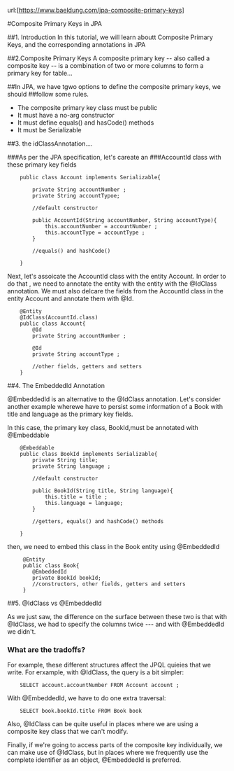 url:[https://www.baeldung.com/jpa-composite-primary-keys]


#Composite Primary Keys in JPA


##1. Introduction
In this tutorial, we will learn aboutt Composite Primary Keys, and the 
corresponding annotations in JPA


##2.Composite Primary Keys
A composite primary key -- also called a composite key -- is a combination of
two or more columns to form a primary key for table...


##In JPA, we have tgwo options to define the composite primary keys, we should
##follow some rules.
-   The composite primary key class must be public
-   It must have a no-arg constructor
-   It must define equals() and hasCode() methods
-   It must be Serializable


##3. the idClassAnnotation....

###As per the JPA specification, let's careate an 
###AccountId class with these primary key fields

        public class Account implements Serializable{

            private String accountNumber ;
            private String accountTypoe;
            
            //default constructor
            
            public AccountId(String accountNumber, String accountType){
                this.accountNumber = accountNumber ;
                this.accountType = accountType ;
            }
            
            //equals() and hashCode()

        }
        
Next, let's assoicate the AccountId class with the entity Account.
In order to do that , we need to annotate the entity with the 
entity with the @IdClass annotation.  We must also
delcare the fields from the AccountId class in the entity
Account and annotate them with @Id.


        @Entity
        @IdClass(AccountId.class)
        public class Account{
            @Id
            private String accountNumber ;
            
            @Id
            private String accountType ;

            //other fields, getters and setters
        }
        
        
        
##4.  The EmbeddedId Annotation

@EmbeddedId is an alternative to the @IdClass annotation.
Let's consider another example wherewe have to persist some
information of a Book with title and language as the 
primary key fields.

In this case, the primary key class, BookId,must be annotated with 
@Embeddable



        @Embeddable
        public class BookId implements Serializable{
            private String title;
            private String language ;
            
            //default constructor
            
            public BookId(String title, String language){
                this.title = title ;
                this.language = language; 
            }
            
            //getters, equals() and hashCode() methods

        }
        
        
 then, we need to embed this class in the Book entity using  @EmbeddedId
 
         @Entity
         public class Book{
            @EmbeddedId
            private BookId bookId;
            //constructors, other fields, getters and setters
         }
         
         
 
 ##5. @IdClass vs @EmbeddedId
 
 As we just saw, the difference on the surface between these two is that
 with @IdClass, we had to specify the columns twice --- and with @EmbeddedId
 we didn't.
 
### What are the tradoffs?
 For example,  these different structures affect the JPQL quieies that
 we write.
 For erxample, with @IdClass, the query is a bit simpler:
 
        SELECT account.accountNumber FROM Account account ;
        
        
With @EmbeddedId, we have to do one extra traversal:

        SELECT book.bookId.title FROM Book book

Also, @IdClass can be quite useful in places where we are using a composite key class that we can't modify.

Finally, if we're going to access parts of the composite key individually, we can make use of @IdClass, but in places where we frequently use the complete identifier as an object, @EmbeddedId is preferred.       

